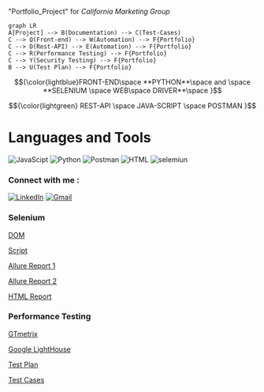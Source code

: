 "Portfolio_Project" for _California Marketing Group_
```mermaid
graph LR
A[Project] --> B(Documentation) --> C(Test-Cases)
C --> Q(Front-end) --> W(Automation) --> F{Portfolio}
C --> D(Rest-API) --> E(Automation) --> F{Portfolio}
C --> R(Performance Testing) --> F{Portfolio}
C --> Y(Security Testing) --> F{Portfolio}
B --> U(Test Plan) --> F{Portfolio}
```
$${\color{lightblue}FRONT-END\space **PYTHON**\space and \space **SELENIUM \space WEB\space DRIVER**\space  }$$

$${\color{lightgreen} REST-API \space JAVA-SCRIPT \space POSTMAN }$$

# Languages and Tools 
![JavaScipt](https://img.shields.io/badge/-JavaScript-090909?style=for-the-badge&logo=JavaScript&logoColor=yellow)
![Python](https://img.shields.io/badge/-Python-090909?style=for-the-badge&logo=Python&logoColor=blue)
![Postman](https://img.shields.io/badge/-postman-090909?style=for-the-badge&logo=postman&logoColor=orange)
![HTML](https://img.shields.io/badge/-HTML5-090909?style=for-the-badge&logo=HTML5&logoColor=orange)
![selemiun](https://img.shields.io/badge/-selenium-090909?style=for-the-badge&logo=selenium&logoColor=darkred)


### Connect with me : 
[![LinkedIn](https://img.shields.io/badge/-LinkedIn-090909?style=for-the-badge&logo=LinkedIn&logoColor=blue)](https://www.linkedin.com/in/n-uladzislau/)
[![Gmail](https://img.shields.io/badge/-Email-090909?style=for-the-badge&logo=Gmail&logoColor=rd)](mailto:uladzislaunovik7@gmail.com)

### Selenium 
[DOM](https://github.com/N-Uladzislau/Portfolio_Project/blob/main/Unittest_CA-Marketing/Helpers_final.py)

[Script](https://github.com/N-Uladzislau/Portfolio_Project/blob/main/Unittest_CA-Marketing/unittest_CA_Marketing.py)

[Allure Report 1](https://github.com/N-Uladzislau/Portfolio_Project/blob/main/Allure%20Reports/Allure_report.png)

[Allure Report 2](https://github.com/N-Uladzislau/Portfolio_Project/blob/main/Allure%20Reports/allure_report_1.png)

[HTML Report ](https://github.com/N-Uladzislau/Portfolio_Project/blob/main/HtmlReports/TestResults___main__.Chrome_CA_Marketing_2022-10-07_18-05-02.html)

### **Performance Testing**
[GTmetrix](https://github.com/N-Uladzislau/Portfolio_Project/blob/main/Performance%20Testing%20CA-Marketing/GTMetrix%20Performance%20Report%20CA-Marketing/GTmetrix-report-qasvus.wixsite.com-20220929T121647-xpDzQNa6.pdf)

[Google LightHouse](https://github.com/N-Uladzislau/Portfolio_Project/blob/main/Performance%20Testing%20CA-Marketing/Google%20Lighthouse%20Performance%20Report%20CA-Marketing/Google%20Lighthouse%20Performance%20Report%20CA-Marketing.pdf)

[Test Plan](https://github.com/N-Uladzislau/Portfolio_Project/blob/main/Test%20Plan(final%20project).pdf)

[Test Cases](https://github.com/N-Uladzislau/Portfolio_Project/blob/main/Manual%20Testing%20CA-Marketing.xlsx)


